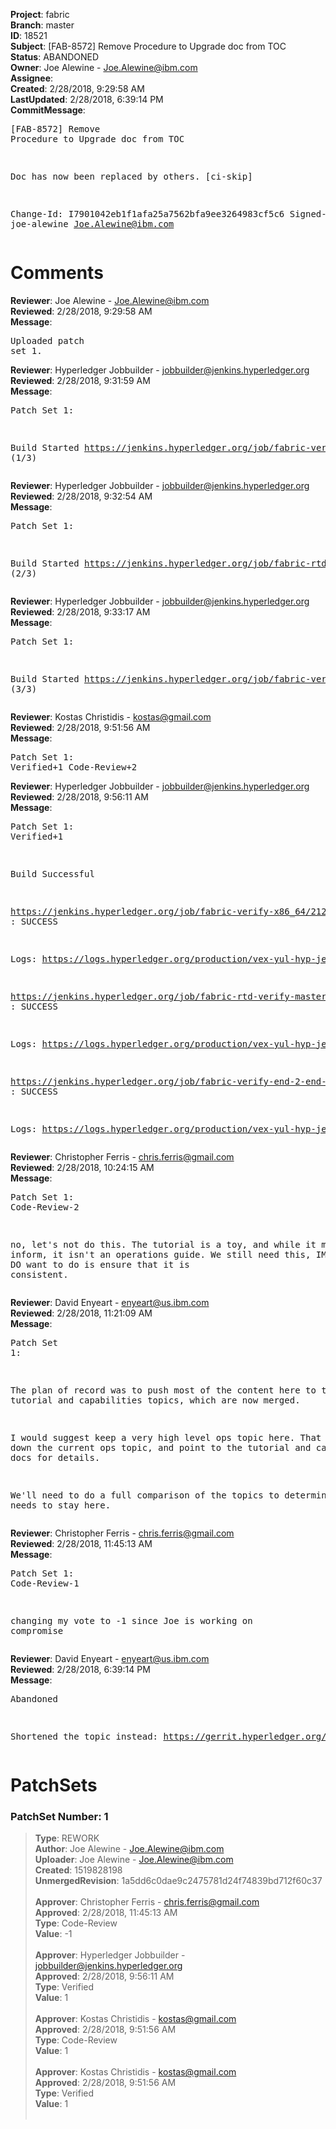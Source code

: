 <strong>Project</strong>: fabric<br><strong>Branch</strong>: master<br><strong>ID</strong>: 18521<br><strong>Subject</strong>: [FAB-8572] Remove Procedure to Upgrade doc from TOC<br><strong>Status</strong>: ABANDONED<br><strong>Owner</strong>: Joe Alewine - Joe.Alewine@ibm.com<br><strong>Assignee</strong>:<br><strong>Created</strong>: 2/28/2018, 9:29:58 AM<br><strong>LastUpdated</strong>: 2/28/2018, 6:39:14 PM<br><strong>CommitMessage</strong>:<br><pre>[FAB-8572] Remove Procedure to Upgrade doc from TOC

Doc has now been replaced by others.
[ci-skip]

Change-Id: I7901042eb1f1afa25a7562bfa9ee3264983cf5c6
Signed-off-by: joe-alewine <Joe.Alewine@ibm.com>
</pre><h1>Comments</h1><strong>Reviewer</strong>: Joe Alewine - Joe.Alewine@ibm.com<br><strong>Reviewed</strong>: 2/28/2018, 9:29:58 AM<br><strong>Message</strong>: <pre>Uploaded patch set 1.</pre><strong>Reviewer</strong>: Hyperledger Jobbuilder - jobbuilder@jenkins.hyperledger.org<br><strong>Reviewed</strong>: 2/28/2018, 9:31:59 AM<br><strong>Message</strong>: <pre>Patch Set 1:

Build Started https://jenkins.hyperledger.org/job/fabric-verify-x86_64/21253/ (1/3)</pre><strong>Reviewer</strong>: Hyperledger Jobbuilder - jobbuilder@jenkins.hyperledger.org<br><strong>Reviewed</strong>: 2/28/2018, 9:32:54 AM<br><strong>Message</strong>: <pre>Patch Set 1:

Build Started https://jenkins.hyperledger.org/job/fabric-rtd-verify-master/273/ (2/3)</pre><strong>Reviewer</strong>: Hyperledger Jobbuilder - jobbuilder@jenkins.hyperledger.org<br><strong>Reviewed</strong>: 2/28/2018, 9:33:17 AM<br><strong>Message</strong>: <pre>Patch Set 1:

Build Started https://jenkins.hyperledger.org/job/fabric-verify-end-2-end-x86_64/12943/ (3/3)</pre><strong>Reviewer</strong>: Kostas Christidis - kostas@gmail.com<br><strong>Reviewed</strong>: 2/28/2018, 9:51:56 AM<br><strong>Message</strong>: <pre>Patch Set 1: Verified+1 Code-Review+2</pre><strong>Reviewer</strong>: Hyperledger Jobbuilder - jobbuilder@jenkins.hyperledger.org<br><strong>Reviewed</strong>: 2/28/2018, 9:56:11 AM<br><strong>Message</strong>: <pre>Patch Set 1: Verified+1

Build Successful 

https://jenkins.hyperledger.org/job/fabric-verify-x86_64/21253/ : SUCCESS

Logs: https://logs.hyperledger.org/production/vex-yul-hyp-jenkins-3/fabric-verify-x86_64/21253

https://jenkins.hyperledger.org/job/fabric-rtd-verify-master/273/ : SUCCESS

Logs: https://logs.hyperledger.org/production/vex-yul-hyp-jenkins-3/fabric-rtd-verify-master/273

https://jenkins.hyperledger.org/job/fabric-verify-end-2-end-x86_64/12943/ : SUCCESS

Logs: https://logs.hyperledger.org/production/vex-yul-hyp-jenkins-3/fabric-verify-end-2-end-x86_64/12943</pre><strong>Reviewer</strong>: Christopher Ferris - chris.ferris@gmail.com<br><strong>Reviewed</strong>: 2/28/2018, 10:24:15 AM<br><strong>Message</strong>: <pre>Patch Set 1: Code-Review-2

no, let's not do this. The tutorial is a toy, and while it might inform, it isn't an operations guide. We still need this, IMO. What we DO want to do is ensure that it is consistent.</pre><strong>Reviewer</strong>: David Enyeart - enyeart@us.ibm.com<br><strong>Reviewed</strong>: 2/28/2018, 11:21:09 AM<br><strong>Message</strong>: <pre>Patch Set 1:

The plan of record was to push most of the content here to the recent tutorial and capabilities topics, which are now merged.

I would suggest keep a very high level ops topic here. That is, slim down the current ops topic, and point to the tutorial and capabilities docs for details.

We'll need to do a full comparison of the topics to determine what needs to stay here.</pre><strong>Reviewer</strong>: Christopher Ferris - chris.ferris@gmail.com<br><strong>Reviewed</strong>: 2/28/2018, 11:45:13 AM<br><strong>Message</strong>: <pre>Patch Set 1: Code-Review-1

changing my vote to -1 since Joe is working on compromise</pre><strong>Reviewer</strong>: David Enyeart - enyeart@us.ibm.com<br><strong>Reviewed</strong>: 2/28/2018, 6:39:14 PM<br><strong>Message</strong>: <pre>Abandoned

Shortened the topic instead:
https://gerrit.hyperledger.org/r/#/c/18563/</pre><h1>PatchSets</h1><h3>PatchSet Number: 1</h3><blockquote><strong>Type</strong>: REWORK<br><strong>Author</strong>: Joe Alewine - Joe.Alewine@ibm.com<br><strong>Uploader</strong>: Joe Alewine - Joe.Alewine@ibm.com<br><strong>Created</strong>: 1519828198<br><strong>UnmergedRevision</strong>: 1a5dd6c0dae9c2475781d24f74839bd712f60c37<br><br><strong>Approver</strong>: Christopher Ferris - chris.ferris@gmail.com<br><strong>Approved</strong>: 2/28/2018, 11:45:13 AM<br><strong>Type</strong>: Code-Review<br><strong>Value</strong>: -1<br><br><strong>Approver</strong>: Hyperledger Jobbuilder - jobbuilder@jenkins.hyperledger.org<br><strong>Approved</strong>: 2/28/2018, 9:56:11 AM<br><strong>Type</strong>: Verified<br><strong>Value</strong>: 1<br><br><strong>Approver</strong>: Kostas Christidis - kostas@gmail.com<br><strong>Approved</strong>: 2/28/2018, 9:51:56 AM<br><strong>Type</strong>: Code-Review<br><strong>Value</strong>: 1<br><br><strong>Approver</strong>: Kostas Christidis - kostas@gmail.com<br><strong>Approved</strong>: 2/28/2018, 9:51:56 AM<br><strong>Type</strong>: Verified<br><strong>Value</strong>: 1<br><br></blockquote>